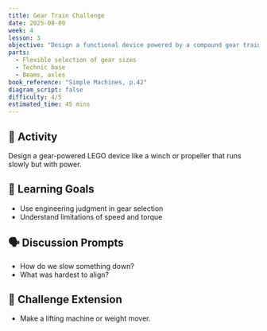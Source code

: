 ```yaml
---
title: Gear Train Challenge
date: 2025-08-09
week: 4
lesson: 3
objective: "Design a functional device powered by a compound gear train."
parts:
  - Flexible selection of gear sizes
  - Technic base
  - Beams, axles
book_reference: "Simple Machines, p.42"
diagram_script: false
difficulty: 4/5
estimated_time: 45 mins
---
```


## 🧱 Activity

Design a gear-powered LEGO device like a winch or propeller that runs slowly but with power.

## 🎯 Learning Goals
- Use engineering judgment in gear selection
- Understand limitations of speed and torque

## 🗣️ Discussion Prompts
- How do we slow something down?
- What was hardest to align?

## 🧪 Challenge Extension
- Make a lifting machine or weight mover.
